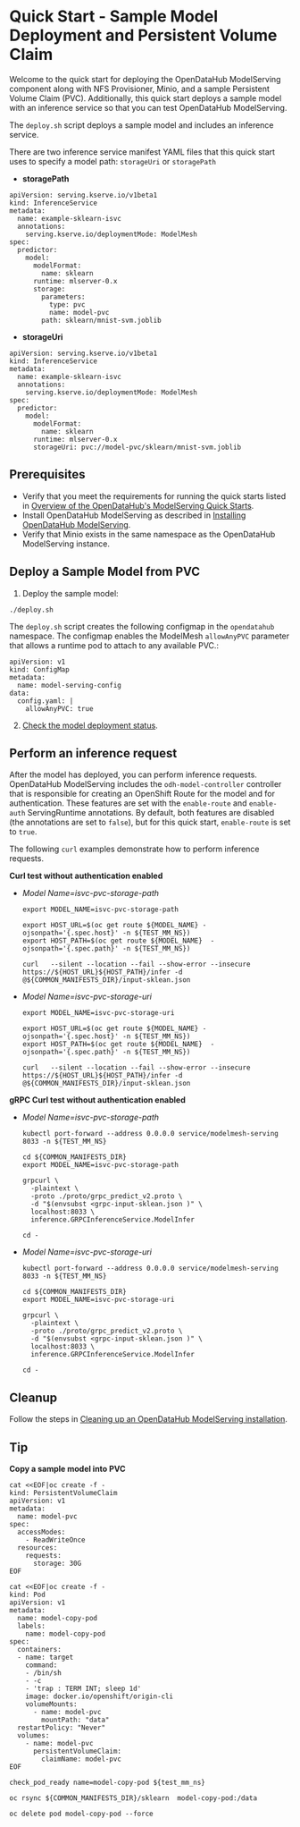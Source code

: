# Quick Start - Sample Model Deployment and Persistent Volume Claim

Welcome to the quick start for deploying the OpenDataHub ModelServing component along with NFS Provisioner, Minio, and a sample Persistent Volume Claim (PVC). Additionally, this quick start deploys a sample model with an inference service so that you can test OpenDataHub ModelServing.

The `deploy.sh` script deploys a sample model and includes an inference service. 

There are two inference service manifest YAML files that this quick start uses to specify a model path: `storageUri` or `storagePath`

- **storagePath**
~~~
apiVersion: serving.kserve.io/v1beta1
kind: InferenceService
metadata:
  name: example-sklearn-isvc
  annotations:
    serving.kserve.io/deploymentMode: ModelMesh
spec:
  predictor:
    model:
      modelFormat:
        name: sklearn
      runtime: mlserver-0.x
      storage:
        parameters:
          type: pvc
          name: model-pvc
        path: sklearn/mnist-svm.joblib
~~~

- **storageUri**
~~~
apiVersion: serving.kserve.io/v1beta1
kind: InferenceService
metadata:
  name: example-sklearn-isvc
  annotations:
    serving.kserve.io/deploymentMode: ModelMesh
spec:
  predictor:
    model:
      modelFormat:
        name: sklearn
      runtime: mlserver-0.x
      storageUri: pvc://model-pvc/sklearn/mnist-svm.joblib
~~~

## Prerequisites

- Verify that you meet the requirements for running the quick starts listed in [Overview of the OpenDataHub's ModelServing Quick Starts](../README.md).
- Install OpenDataHub ModelServing as described in [Installing OpenDataHub ModelServing](../common_docs/modelmesh-install.md).
- Verify that Minio exists in the same namespace as the OpenDataHub ModelServing instance.

## Deploy a Sample Model from PVC

1. Deploy the sample model:
~~~
./deploy.sh
~~~

The `deploy.sh` script creates the following configmap in the `opendatahub` namespace. The configmap enables the ModelMesh `allowAnyPVC` parameter that allows a runtime pod to attach to any available PVC.:
~~~
apiVersion: v1
kind: ConfigMap
metadata:
  name: model-serving-config
data:
  config.yaml: |
    allowAnyPVC: true
~~~

2. [Check the model deployment status](../basic/README.md#check-model-deployment-status).

## Perform an inference request

After the model has deployed, you can perform inference requests. OpenDataHub ModelServing includes the `odh-model-controller` controller that is responsible for creating an OpenShift Route for the model and for authentication. These features are set with the `enable-route` and `enable-auth` ServingRuntime annotations. By default, both features are disabled (the annotations are set to `false`), but for this quick start, `enable-route` is set to `true`.

The following `curl` examples demonstrate how to perform inference requests.

**Curl test without authentication enabled**

- *Model Name=isvc-pvc-storage-path*
  ~~~
  export MODEL_NAME=isvc-pvc-storage-path

  export HOST_URL=$(oc get route ${MODEL_NAME} -ojsonpath='{.spec.host}' -n ${TEST_MM_NS})
  export HOST_PATH=$(oc get route ${MODEL_NAME}  -ojsonpath='{.spec.path}' -n ${TEST_MM_NS})

  curl   --silent --location --fail --show-error --insecure https://${HOST_URL}${HOST_PATH}/infer -d  @${COMMON_MANIFESTS_DIR}/input-sklean.json
  ~~~

- *Model Name=isvc-pvc-storage-uri*
  ~~~
  export MODEL_NAME=isvc-pvc-storage-uri

  export HOST_URL=$(oc get route ${MODEL_NAME} -ojsonpath='{.spec.host}' -n ${TEST_MM_NS})
  export HOST_PATH=$(oc get route ${MODEL_NAME}  -ojsonpath='{.spec.path}' -n ${TEST_MM_NS})

  curl   --silent --location --fail --show-error --insecure https://${HOST_URL}${HOST_PATH}/infer -d  @${COMMON_MANIFESTS_DIR}/input-sklean.json
  ~~~

**gRPC Curl test without authentication enabled**

- *Model Name=isvc-pvc-storage-path*
  ~~~
  kubectl port-forward --address 0.0.0.0 service/modelmesh-serving 8033 -n ${TEST_MM_NS} 

  cd ${COMMON_MANIFESTS_DIR}
  export MODEL_NAME=isvc-pvc-storage-path

  grpcurl \
    -plaintext \
    -proto ./proto/grpc_predict_v2.proto \
    -d "$(envsubst <grpc-input-sklean.json )" \
    localhost:8033 \
    inference.GRPCInferenceService.ModelInfer

  cd -
  ~~~
- *Model Name=isvc-pvc-storage-uri*
  ~~~
  kubectl port-forward --address 0.0.0.0 service/modelmesh-serving 8033 -n ${TEST_MM_NS} 

  cd ${COMMON_MANIFESTS_DIR}
  export MODEL_NAME=isvc-pvc-storage-uri

  grpcurl \
    -plaintext \
    -proto ./proto/grpc_predict_v2.proto \
    -d "$(envsubst <grpc-input-sklean.json )" \
    localhost:8033 \
    inference.GRPCInferenceService.ModelInfer

  cd -
  ~~~

## Cleanup

Follow the steps in [Cleaning up an OpenDataHub ModelServing installation](../common_docs/modelmesh-cleanup.md).

## Tip

**Copy a sample model into PVC**

~~~
cat <<EOF|oc create -f -
kind: PersistentVolumeClaim
apiVersion: v1
metadata:
  name: model-pvc
spec:
  accessModes:
    - ReadWriteOnce
  resources:
    requests:
      storage: 30G
EOF

cat <<EOF|oc create -f -
kind: Pod
apiVersion: v1
metadata:
  name: model-copy-pod
  labels:
    name: model-copy-pod
spec:
  containers:
  - name: target
    command:  
    - /bin/sh
    - -c
    - 'trap : TERM INT; sleep 1d'
    image: docker.io/openshift/origin-cli
    volumeMounts:
      - name: model-pvc
        mountPath: "data"
  restartPolicy: "Never"
  volumes:
    - name: model-pvc
      persistentVolumeClaim:
        claimName: model-pvc
EOF
        
check_pod_ready name=model-copy-pod ${test_mm_ns}  

oc rsync ${COMMON_MANIFESTS_DIR}/sklearn  model-copy-pod:/data

oc delete pod model-copy-pod --force
~~~

